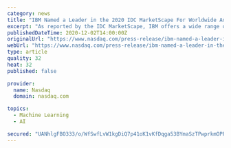 ```yaml
---
category: news
title: "IBM Named a Leader in the 2020 IDC MarketScape For Worldwide Advanced Machine Learning Software Platform"
excerpt: "As reported by the IDC MarketScape, IBM offers a wide range of innovative machine learning capabilities as part of its Watson portfolio on a worldwide level. The IDC MarketScape also notes the value that IBM has delivered over the past three to five years from the organization linkage between IBM Research and IBM products."
publishedDateTime: 2020-12-02T14:00:00Z
originalUrl: "https://www.nasdaq.com/press-release/ibm-named-a-leader-in-the-2020-idc-marketscape-for-worldwide-advanced-machine"
webUrl: "https://www.nasdaq.com/press-release/ibm-named-a-leader-in-the-2020-idc-marketscape-for-worldwide-advanced-machine"
type: article
quality: 32
heat: 32
published: false

provider:
  name: Nasdaq
  domain: nasdaq.com

topics:
  - Machine Learning
  - AI

secured: "UANhlgFBO333/o/WfSwfLvW1kgDiQ7p41oK1vKfDqga53BYmaSzTPwprkmOPP7RXwlafL3Qtfo4evtn/X8Vf9qxgQOBpBTF3GzhJmAYN1gO3VbWDtK2m/fC033XcgD6xs0KsuH1u0k/jgXI3Pw3R9coY5gUcYvoEKAzU0C2U5VsJUkoQp/kExIiGLoPWxokagvhYf/FMHKdwoP0U+wH7fsM7lavLF8oBsehTxkVK6UuzqhJ7CrRly95miPCjppTA3FUxOsyUqcZLG0avOevqNjOvzem4E8VKC62v09iQaOBlXaFmzmF9JEIjRMqGjrJH1G56nDsbaIgcMcoTnp0mguE3cW4gowiHObPhlgHhMJM=;eRkMJh5O/QalfexMr8CUIA=="
---
```



